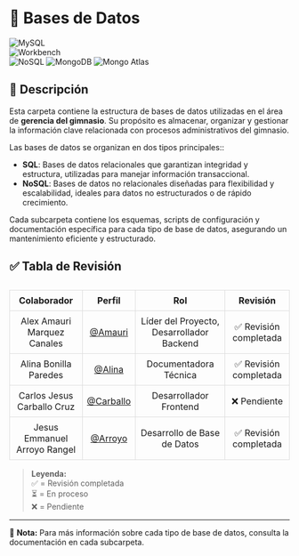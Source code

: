 # 📂 Bases de Datos  

![MySQL](https://img.shields.io/badge/MySQL-005C84?style=for-the-badge&logo=mysql&logoColor=white)  
![Workbench](https://img.shields.io/badge/Workbench-0277BD?style=for-the-badge&logo=mysql&logoColor=white)    
![NoSQL](https://img.shields.io/badge/NoSQL-FF6F00?style=for-the-badge&logo=apache-couchdb&logoColor=white)  ![MongoDB](https://img.shields.io/badge/MongoDB-47A248?style=for-the-badge&logo=mongodb&logoColor=white) 
![Mongo Atlas](https://img.shields.io/badge/Mongo%20Atlas-47A248?style=for-the-badge&logo=mongodb&logoColor=white)   

## 📁 Descripción  

Esta carpeta contiene la estructura de bases de datos utilizadas en el área de **gerencia del gimnasio**. Su propósito es almacenar, organizar y gestionar la información clave relacionada con procesos administrativos del gimnasio.  

Las bases de datos se organizan en dos tipos principales::

- **SQL**: Bases de datos relacionales que garantizan integridad y estructura, utilizadas para manejar información transaccional.  
- **NoSQL**: Bases de datos no relacionales diseñadas para flexibilidad y escalabilidad, ideales para datos no estructurados o de rápido crecimiento.  

Cada subcarpeta contiene los esquemas, scripts de configuración y documentación específica para cada tipo de base de datos, asegurando un mantenimiento eficiente y estructurado.  
         
## ✅ Tabla de Revisión  

<table style="width: 100%; border-collapse: collapse; margin-top: 30px;">
  <thead>
    <tr>
      <th style="border: 1px solid #ddd; padding: 8px; text-align: center;">Colaborador</th>
      <th style="border: 1px solid #ddd; padding: 8px; text-align: center;">Perfil</th>
      <th style="border: 1px solid #ddd; padding: 8px; text-align: center;">Rol</th>
      <th style="border: 1px solid #ddd; padding: 8px; text-align: center;">Revisión</th>
    </tr>
  </thead>
  <tbody>
    <tr>
      <td style="border: 1px solid #ddd; padding: 8px; text-align: center;">Alex Amauri Marquez Canales</td>
      <td style="border: 1px solid #ddd; padding: 8px; text-align: center;"><a href="https://github.com/Alex01Dev" target="_blank">@Amauri</a></td>
      <td style="border: 1px solid #ddd; padding: 8px; text-align: center;">Líder del Proyecto, Desarrollador Backend</td>
      <td style="border: 1px solid #ddd; padding: 8px; text-align: center;">✅ Revisión completada</td>
    </tr>
    <tr>
      <td style="border: 1px solid #ddd; padding: 8px; text-align: center;">Alina Bonilla Paredes</td>
      <td style="border: 1px solid #ddd; padding: 8px; text-align: center;"><a href="https://github.com/Ali-2121" target="_blank">@Alina</a></td>
      <td style="border: 1px solid #ddd; padding: 8px; text-align: center;">Documentadora Técnica</td>
      <td style="border: 1px solid #ddd; padding: 8px; text-align: center;">✅ Revisión completada</td>
    </tr>
    <tr>
      <td style="border: 1px solid #ddd; padding: 8px; text-align: center;">Carlos Jesus Carballo Cruz</td>
      <td style="border: 1px solid #ddd; padding: 8px; text-align: center;"><a href="https://github.com/CarlosJ67" target="_blank">@Carballo</a></td>
      <td style="border: 1px solid #ddd; padding: 8px; text-align: center;">Desarrollador Frontend</td>
      <td style="border: 1px solid #ddd; padding: 8px; text-align: center;">❌ Pendiente</td>
    </tr>
    <tr>
      <td style="border: 1px solid #ddd; padding: 8px; text-align: center;">Jesus Emmanuel Arroyo Rangel</td>
      <td style="border: 1px solid #ddd; padding: 8px; text-align: center;"><a href="https://github.com/des-arrosho" target="_blank">@Arroyo</a></td>
      <td style="border: 1px solid #ddd; padding: 8px; text-align: center;">Desarrollo de Base de Datos</td>
      <td style="border: 1px solid #ddd; padding: 8px; text-align: center;">✅ Revisión completada</td>
    </tr>
  </tbody>
</table>

> **Leyenda:**  
> ✅ = Revisión completada  
> ⏳ = En proceso  
> ❌ = Pendiente  

---  
📌 **Nota:** Para más información sobre cada tipo de base de datos, consulta la documentación en cada subcarpeta.  
